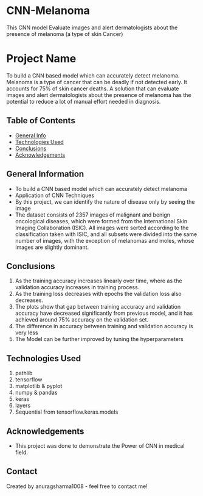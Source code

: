 # CNN-Melanoma
This CNN model Evaluate images and alert dermatologists about the presence of melanoma (a type of skin Cancer)
# Project Name
To build a CNN based model which can accurately detect melanoma. Melanoma is a type of cancer that can be deadly if not detected early. It accounts for 75% of skin cancer deaths. A solution that can evaluate images and alert dermatologists about the presence of melanoma has the potential to reduce a lot of manual effort needed in diagnosis.


## Table of Contents
* [General Info](#general-information)
* [Technologies Used](#technologies-used)
* [Conclusions](#conclusions)
* [Acknowledgements](#acknowledgements)


## General Information
- To build a CNN based model which can accurately detect melanoma
- Application of CNN Techniques
- By this project, we can identify the nature of disease only by seeing the image
- The dataset consists of 2357 images of malignant and benign oncological diseases, which were formed from the International Skin Imaging Collaboration (ISIC). All images were sorted according to the classification taken with ISIC, and all subsets were divided into the same number of images, with the exception of melanomas and moles, whose images are slightly dominant.


## Conclusions
1. As the training accuracy increases linearly over time, where as the validation accuracy increases in training process.
2. As the training loss decreases with epochs the validation loss also decreases.
3. The plots show that gap between training accuracy and validation accuracy have decreased significantly from previous model, and it has achieved around 75% accuracy on the validation set.
4. The difference in accuracy between training and validation accuracy is very less
5. The Model can be further improved by tuning the hyperparameters


## Technologies Used
1. pathlib
2. tensorflow
3. matplotlib & pyplot
4. numpy & pandas 
5. keras
6. layers
7. Sequential from tensorflow.keras.models 

## Acknowledgements

- This project was done to demonstrate the Power of CNN in medical field.



## Contact
Created by anuragsharma1008 - feel free to contact me!

